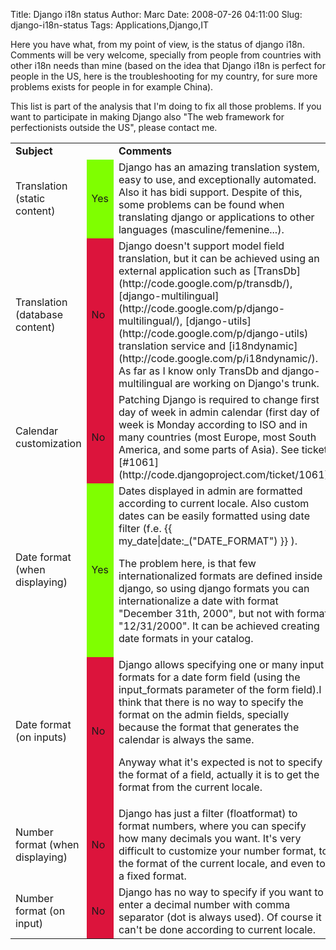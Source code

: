 Title: Django i18n status
Author: Marc
Date: 2008-07-26 04:11:00
Slug: django-i18n-status
Tags: Applications,Django,IT

<p>Here you have what, from my point of view, is the status of django i18n. Comments will be very welcome, specially from people from countries with other i18n needs than mine (based on the idea that Django i18n is perfect for people in the US, here is the troubleshooting for my country, for sure more problems exists for people in for example China).</p>
<p>This list is part of the analysis that I'm doing to fix all those problems. If you want to participate in making Django also "The web framework for perfectionists outside the US", please contact me.</p>
<table border="0">
<tbody><tr>
<td><strong>Subject</strong></td>
<td><strong>
</strong></td>
<td><strong>Comments</strong></td>
<td>
</td>
</tr>
<tr>
<td>Translation (static content)</td>
<td style="background-color: rgb(127, 255, 0);">Yes</td>
<td>Django has an amazing translation system, easy to use, and exceptionally automated. Also it has bidi support. Despite of this, some problems can be found when translating django or applications to other languages (masculine/femenine...).</td>
<td>
</td>
</tr>
<tr>
<td>Translation (database content)</td>
<td style="background-color: rgb(220, 20, 60);">No</td>
<td>Django doesn't support model field translation, but it can be achieved using an external application such as [TransDb](http://code.google.com/p/transdb/), [django-multilingual](http://code.google.com/p/django-multilingual/), [django-utils](http://code.google.com/p/django-utils) translation service and [i18ndynamic](http://code.google.com/p/i18ndynamic/). As far as I know only TransDb and django-multilingual are working on Django's trunk.</td>
<td>
</td>
</tr>
<tr>
<td>Calendar customization</td>
<td style="background-color: rgb(220, 20, 60);">No</td>
<td>Patching Django is required to change first day of week in admin calendar (first day of week is Monday according to ISO and in many countries (most Europe, most South America, and some parts of Asia). See ticket [#1061](http://code.djangoproject.com/ticket/1061)</td>
<td>
</td>
</tr>
<tr>
<td>Date format (when displaying)</td>
<td style="background-color: rgb(127, 255, 0);">Yes</td>
<td>Dates displayed in admin are formatted according to current locale. Also custom dates can be easily formatted using date filter (f.e. {{ my_date|date:_("DATE_FORMAT") }} ).

The problem here, is that few internationalized formats are defined inside django, so using django formats you can internationalize a date with format "December 31th, 2000", but not with format "12/31/2000". It can be achieved creating date formats in your catalog.</td>
<td>
</td>
</tr>
<tr>
<td>Date format (on inputs)</td>
<td style="background-color: rgb(220, 20, 60);">No</td>
<td>Django allows specifying one or many input formats for a date form field (using the input_formats parameter of the form field).I think that there is no way to specify the format on the admin fields, specially because the format that generates the calendar is always the same.

Anyway what it's expected is not to specify the format of a field, actually it is to get the format from the current locale.</td>
<td>
</td>
</tr>
<tr>
<td>Number format (when displaying)</td>
<td style="background-color: rgb(220, 20, 60);">No</td>
<td>Django has just a filter (floatformat) to format numbers, where you can specify how many decimals you want. It's very difficult to customize your number format, to the format of the current locale, and even to a fixed format.</td>
<td>
</td>
</tr>
<tr>
<td>Number format (on input)</td>
<td style="background-color: rgb(220, 20, 60);">No</td>
<td>Django has no way to specify if you want to enter a decimal number with comma separator (dot is always used). Of course it can't be done according to current locale.</td>
<td>
</td>
</tr>
</tbody></table>
